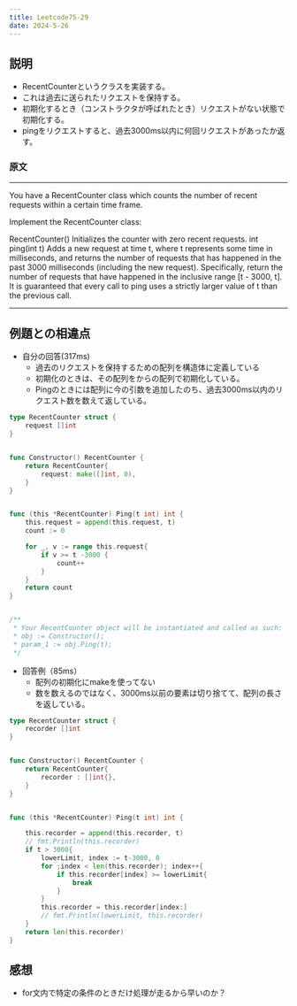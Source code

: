 ```yaml
---
title: Leetcode75-29
date: 2024-5-26
---
```

## 説明

+ RecentCounterというクラスを実装する。
+ これは過去に送られたリクエストを保持する。
+ 初期化するとき（コンストラクタが呼ばれたとき）リクエストがない状態で初期化する。
+ pingをリクエストすると、過去3000ms以内に何回リクエストがあったか返す。

### 原文

---
You have a RecentCounter class which counts the number of recent requests within a certain time frame.

Implement the RecentCounter class:

RecentCounter() Initializes the counter with zero recent requests.
int ping(int t) Adds a new request at time t, where t represents some time in milliseconds, and returns the number of requests that has happened in the past 3000 milliseconds (including the new request). Specifically, return the number of requests that have happened in the inclusive range [t - 3000, t].
It is guaranteed that every call to ping uses a strictly larger value of t than the previous call.

---

## 例題との相違点

+ 自分の回答(317ms)
  + 過去のリクエストを保持するための配列を構造体に定義している
  + 初期化のときは、その配列をからの配列で初期化している。
  + Pingのときには配列に今の引数を追加したのち、過去3000ms以内のリクエスト数を数えて返している。

```go
type RecentCounter struct {
    request []int
}


func Constructor() RecentCounter {
    return RecentCounter{
        request: make([]int, 0),
    }
}


func (this *RecentCounter) Ping(t int) int {
    this.request = append(this.request, t)
    count := 0

    for _, v := range this.request{
        if v >= t -3000 {
            count++
        }
    }
    return count
}


/**
 * Your RecentCounter object will be instantiated and called as such:
 * obj := Constructor();
 * param_1 := obj.Ping(t);
 */
```

+ 回答例（85ms）
  + 配列の初期化にmakeを使ってない
  + 数を数えるのではなく、3000ms以前の要素は切り捨てて、配列の長さを返している。

```go
type RecentCounter struct {
    recorder []int
}


func Constructor() RecentCounter {
    return RecentCounter{
        recorder : []int{},
    }
}


func (this *RecentCounter) Ping(t int) int {

    this.recorder = append(this.recorder, t)
    // fmt.Println(this.recorder)
    if t > 3000{
        lowerLimit, index := t-3000, 0
        for ;index < len(this.recorder); index++{
            if this.recorder[index] >= lowerLimit{
                break
            }
        }
        this.recorder = this.recorder[index:]
        // fmt.Println(lowerLimit, this.recorder)
    }    
    return len(this.recorder)
}
```

## 感想

+ for文内で特定の条件のときだけ処理が走るから早いのか？
